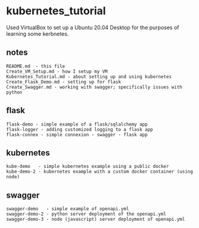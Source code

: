 # kubernetes_tutorial

Used VirtualBox to set up a Ubuntu 20.04 Desktop for the purposes of learning some kerbnetes. 

## notes
```
README.md  - this file
Create_VM_Setup.md - how I setup my VM
Kubernetes_Tutorial.md - about setting up and using kubernetes
Create_Flask_Demo.md - setting up for flask
Create_Swagger.md - working with swagger; specifically issues with python
```

## flask
```
flask-demo - simple example of a flask/sqlalchemy app
flask-logger - adding customized logging to a flask app
flask-connex - simple connexion - swagger - flask app
```

## kubernetes
```
kube-demo   - simple kubernetes example using a public docker
kube-demo-2 - kubernetes example with a custom docker container (using node)
```

## swagger
```
swagger-demo   - simple example of openapi.yml
swagger-demo-2 - python server deployment of the openapi.yml 
swagger-demo-3 - node (javascript) server deployment of openapi.yml
```
